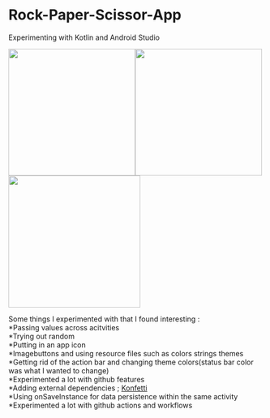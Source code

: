 # Rock-Paper-Scissor-App
Experimenting with Kotlin and Android Studio

<img src="https://user-images.githubusercontent.com/62943847/152302778-2303692a-64f4-40eb-a313-7edb89ab9acf.png" width="250"><img src="https://user-images.githubusercontent.com/62943847/152302827-6210e773-2496-498b-b5d4-312996ba9054.png" width="250"><img src="https://user-images.githubusercontent.com/62943847/152302866-0e60b7bd-96a0-445b-8ba6-af7015d644d9.png" width="260">

Some things I experimented with that I found interesting :<br />
*Passing values across acitvities<br />
*Trying out random<br />
*Putting in an app icon<br />
*Imagebuttons and using resource files such as colors strings themes<br />
*Getting rid of the action bar and changing theme colors(status bar color was what I wanted to change)<br />
*Experimented a lot with github features<br />
*Adding external dependencies ; [Konfetti](https://github.com/DanielMartinus/Konfetti)<br />
*Using onSaveInstance for data persistence within the same activity<br />
*Experimented a lot with github actions and workflows
